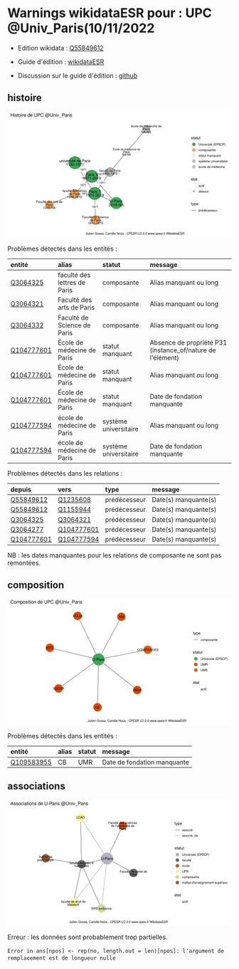 Warnings wikidataESR pour : UPC @Univ_Paris(10/11/2022
================

- Edition wikidata : [Q55849612](https://www.wikidata.org/wiki/Q55849612)
- Guide d'édition : [wikidataESR](https://github.com/cpesr/wikidataESR/)

- Discussion sur le guide d'édition : [github](https://github.com/cpesr/wikidataESR/issues)



## histoire 

![Graphique non généré](Q55849612-histoire.png) 

Problèmes détectés dans les entités :

|entité                                                 |alias                        |statut                |message                                                    |
|:------------------------------------------------------|:----------------------------|:---------------------|:----------------------------------------------------------|
|[Q3064325](https://www.wikidata.org/wiki/Q3064325)     |faculté des lettres de Paris |composante            |Alias manquant ou long                                     |
|[Q3064321](https://www.wikidata.org/wiki/Q3064321)     |Faculté des arts de Paris    |composante            |Alias manquant ou long                                     |
|[Q3064332](https://www.wikidata.org/wiki/Q3064332)     |Faculté de Science de Paris  |composante            |Alias manquant ou long                                     |
|[Q104777601](https://www.wikidata.org/wiki/Q104777601) |École de médecine de Paris   |statut manquant       |Absence de propriété P31 (instance_of/nature de l'élément) |
|[Q104777601](https://www.wikidata.org/wiki/Q104777601) |École de médecine de Paris   |statut manquant       |Alias manquant ou long                                     |
|[Q104777601](https://www.wikidata.org/wiki/Q104777601) |École de médecine de Paris   |statut manquant       |Date de fondation manquante                                |
|[Q104777594](https://www.wikidata.org/wiki/Q104777594) |école de médecine de Paris   |système universitaire |Alias manquant ou long                                     |
|[Q104777594](https://www.wikidata.org/wiki/Q104777594) |école de médecine de Paris   |système universitaire |Date de fondation manquante                                |

Problèmes détectés dans les relations :

|depuis                                                 |vers                                                   |type         |message              |
|:------------------------------------------------------|:------------------------------------------------------|:------------|:--------------------|
|[Q55849612](https://www.wikidata.org/wiki/Q55849612)   |[Q1235608](https://www.wikidata.org/wiki/Q1235608)     |prédécesseur |Date(s) manquante(s) |
|[Q55849612](https://www.wikidata.org/wiki/Q55849612)   |[Q1155944](https://www.wikidata.org/wiki/Q1155944)     |prédécesseur |Date(s) manquante(s) |
|[Q3064325](https://www.wikidata.org/wiki/Q3064325)     |[Q3064321](https://www.wikidata.org/wiki/Q3064321)     |prédécesseur |Date(s) manquante(s) |
|[Q3064277](https://www.wikidata.org/wiki/Q3064277)     |[Q104777601](https://www.wikidata.org/wiki/Q104777601) |prédécesseur |Date(s) manquante(s) |
|[Q104777601](https://www.wikidata.org/wiki/Q104777601) |[Q104777594](https://www.wikidata.org/wiki/Q104777594) |prédécesseur |Date(s) manquante(s) |

NB : les dates manquantes pour les relations de composante ne sont pas remontées. 



## composition 

![Graphique non généré](Q55849612-composition.png) 

Problèmes détectés dans les entités :

|entité                                                 |alias |statut |message                     |
|:------------------------------------------------------|:-----|:------|:---------------------------|
|[Q109583955](https://www.wikidata.org/wiki/Q109583955) |CB    |UMR    |Date de fondation manquante |

 



## associations 

![Graphique non généré](Q55849612-associations.png) 


Erreur : les données sont probablement trop partielles.
```
Error in ans[npos] <- rep(no, length.out = len)[npos]: l'argument de remplacement est de longueur nulle

``` 

